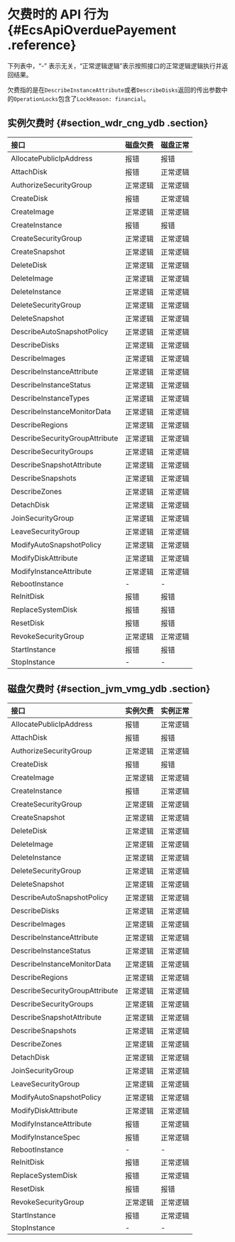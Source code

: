 # 欠费时的 API 行为 {#EcsApiOverduePayement .reference}

下列表中，“-” 表示无关，“正常逻辑逻辑”表示按照接口的正常逻辑逻辑执行并返回结果。

欠费指的是在`DescribeInstanceAttribute`或者`DescribeDisks`返回的传出参数中的`OperationLocks`包含了`LockReason: financial`。

## 实例欠费时 {#section_wdr_cng_ydb .section}

|接口|磁盘欠费|磁盘正常|
|:-|:---|:---|
|AllocatePublicIpAddress|报错|报错|
|AttachDisk|报错|正常逻辑|
|AuthorizeSecurityGroup|正常逻辑|正常逻辑|
|CreateDisk|报错|正常逻辑|
|CreateImage|正常逻辑|正常逻辑|
|CreateInstance|报错|报错|
|CreateSecurityGroup|正常逻辑|正常逻辑|
|CreateSnapshot|正常逻辑|正常逻辑|
|DeleteDisk|正常逻辑|正常逻辑|
|DeleteImage|正常逻辑|正常逻辑|
|DeleteInstance|正常逻辑|正常逻辑|
|DeleteSecurityGroup|正常逻辑|正常逻辑|
|DeleteSnapshot|正常逻辑|正常逻辑|
|DescribeAutoSnapshotPolicy|正常逻辑|正常逻辑|
|DescribeDisks|正常逻辑|正常逻辑|
|DescribeImages|正常逻辑|正常逻辑|
|DescribeInstanceAttribute|正常逻辑|正常逻辑|
|DescribeInstanceStatus|正常逻辑|正常逻辑|
|DescribeInstanceTypes|正常逻辑|正常逻辑|
|DescribeInstanceMonitorData|正常逻辑|正常逻辑|
|DescribeRegions|正常逻辑|正常逻辑|
|DescribeSecurityGroupAttribute|正常逻辑|正常逻辑|
|DescribeSecurityGroups|正常逻辑|正常逻辑|
|DescribeSnapshotAttribute|正常逻辑|正常逻辑|
|DescribeSnapshots|正常逻辑|正常逻辑|
|DescribeZones|正常逻辑|正常逻辑|
|DetachDisk|正常逻辑|正常逻辑|
|JoinSecurityGroup|正常逻辑|正常逻辑|
|LeaveSecurityGroup|正常逻辑|正常逻辑|
|ModifyAutoSnapshotPolicy|正常逻辑|正常逻辑|
|ModifyDiskAttribute|正常逻辑|正常逻辑|
|ModifyInstanceAttribute|正常逻辑|正常逻辑|
|RebootInstance|-|-|
|ReInitDisk|报错|报错|
|ReplaceSystemDisk|报错|报错|
|ResetDisk|报错|报错|
|RevokeSecurityGroup|正常逻辑|正常逻辑|
|StartInstance|报错|报错|
|StopInstance|-|-|

## 磁盘欠费时 {#section_jvm_vmg_ydb .section}

|接口|实例欠费|实例正常|
|:-|:---|:---|
|AllocatePublicIpAddress|报错|正常逻辑|
|AttachDisk|报错|报错|
|AuthorizeSecurityGroup|正常逻辑|正常逻辑|
|CreateDisk|报错|报错|
|CreateImage|正常逻辑|正常逻辑|
|CreateInstance|报错|正常逻辑|
|CreateSecurityGroup|正常逻辑|正常逻辑|
|CreateSnapshot|正常逻辑|正常逻辑|
|DeleteDisk|正常逻辑|正常逻辑|
|DeleteImage|正常逻辑|正常逻辑|
|DeleteInstance|正常逻辑|正常逻辑|
|DeleteSecurityGroup|正常逻辑|正常逻辑|
|DeleteSnapshot|正常逻辑|正常逻辑|
|DescribeAutoSnapshotPolicy|正常逻辑|正常逻辑|
|DescribeDisks|正常逻辑|正常逻辑|
|DescribeImages|正常逻辑|正常逻辑|
|DescribeInstanceAttribute|正常逻辑|正常逻辑|
|DescribeInstanceStatus|正常逻辑|正常逻辑|
|DescribeInstanceMonitorData|正常逻辑|正常逻辑|
|DescribeRegions|正常逻辑|正常逻辑|
|DescribeSecurityGroupAttribute|正常逻辑|正常逻辑|
|DescribeSecurityGroups|正常逻辑|正常逻辑|
|DescribeSnapshotAttribute|正常逻辑|正常逻辑|
|DescribeSnapshots|正常逻辑|正常逻辑|
|DescribeZones|正常逻辑|正常逻辑|
|DetachDisk|正常逻辑|正常逻辑|
|JoinSecurityGroup|正常逻辑|正常逻辑|
|LeaveSecurityGroup|正常逻辑|正常逻辑|
|ModifyAutoSnapshotPolicy|正常逻辑|正常逻辑|
|ModifyDiskAttribute|正常逻辑|正常逻辑|
|ModifyInstanceAttribute|报错|正常逻辑|
|ModifyInstanceSpec|报错|正常逻辑|
|RebootInstance|-|-|
|ReInitDisk|报错|正常逻辑|
|ReplaceSystemDisk|报错|正常逻辑|
|ResetDisk|报错|报错|
|RevokeSecurityGroup|正常逻辑|正常逻辑|
|StartInstance|报错|正常逻辑|
|StopInstance|-|-|

